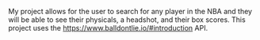 My project allows for the user to search for any player in the NBA and they will be able to see their physicals, a headshot, and their box scores. This project uses the https://www.balldontlie.io/#introduction API. 